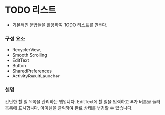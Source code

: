# TODO 리스트
- 기본적인 문법들을 활용하여 TODO 리스트를 만든다.

### 구성 요소
- RecyclerView,
- Smooth Scrolling
- EditText
- Button
- SharedPreferences
- ActivityResultLauncher



### 설명
간단한 할 일 목록을 관리하는 앱입니다. EditText에 할 일을 입력하고 추가 버튼을 눌러 목록에 표시합니다. 아이템을 클릭하여 완료 상태를 변경할 수 있습니다.

